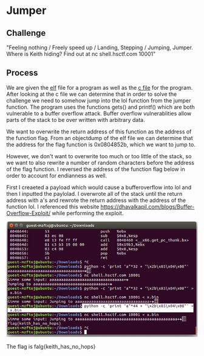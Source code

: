 # Jumper

## Challenge

"Feeling nothing / Freely speed up / Landing, Stepping / Jumping, Jumper. Where is Keith hiding? Find out at nc shell.hsctf.com 10001"

## Process

We are given the [elf](jumper_compilation) file for a program as well as the [c file](jumper_code.c) for the program. After looking at the c file we can determine that in order to solve the challenge we need to somehow jump into the lol function from the jumper function. The program uses the functions gets() and printf() which are both vulnerable to a buffer overflow attack. Buffer overflow vulnerablities allow parts of the stack to be over written with arbitrary data.

We want to overwrite the return address of this function as the address of the function flag. From an objectdump of the elf file we can determine that the address for the flag function is 0x0804852b, which we want to jump to. 

However, we don't want to overwrite too much or too little of the stack, so we want to also rewrite a number of random characters before the address of the flag function. I reversed the address of the function flag below in order to account for endianness as well.

First I creaeted a payload which would cause a bufferoverflow into lol and then I inputted the paylolad. I overwrote all of the stack until the return address with a's and rewrote the return address with the address of the function lol. I referenced this website https://dhavalkapil.com/blogs/Buffer-Overflow-Exploit/ while performing the exploit.

![Performing The Bufferoverflow Exploit](jumper.JPG)

The flag is falg{keith_has_no_hops}
